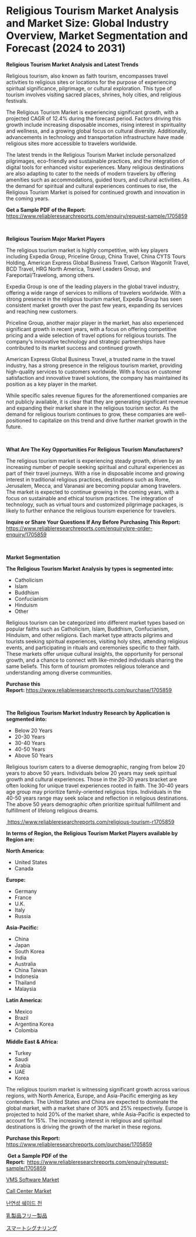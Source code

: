 <p><h1>Religious Tourism Market Analysis and Market Size: Global Industry Overview, Market Segmentation and Forecast (2024 to 2031)</h1></p><p><strong>Religious Tourism Market Analysis and Latest Trends</strong></p>
<p><p>Religious tourism, also known as faith tourism, encompasses travel activities to religious sites or locations for the purpose of experiencing spiritual significance, pilgrimage, or cultural exploration. This type of tourism involves visiting sacred places, shrines, holy cities, and religious festivals.</p><p>The Religious Tourism Market is experiencing significant growth, with a projected CAGR of 12.4% during the forecast period. Factors driving this growth include increasing disposable incomes, rising interest in spirituality and wellness, and a growing global focus on cultural diversity. Additionally, advancements in technology and transportation infrastructure have made religious sites more accessible to travelers worldwide.</p><p>The latest trends in the Religious Tourism Market include personalized pilgrimages, eco-friendly and sustainable practices, and the integration of digital tools for enhanced visitor experiences. Many religious destinations are also adapting to cater to the needs of modern travelers by offering amenities such as accommodations, guided tours, and cultural activities. As the demand for spiritual and cultural experiences continues to rise, the Religious Tourism Market is poised for continued growth and innovation in the coming years.</p></p>
<p><strong>Get a Sample PDF of the Report:&nbsp;</strong> <a href="https://www.reliableresearchreports.com/enquiry/request-sample/1705859">https://www.reliableresearchreports.com/enquiry/request-sample/1705859</a></p>
<p>&nbsp;</p>
<p><strong>Religious Tourism Major Market Players</strong></p>
<p><p>The religious tourism market is highly competitive, with key players including Expedia Group, Priceline Group, China Travel, China CYTS Tours Holding, American Express Global Business Travel, Carlson Wagonlit Travel, BCD Travel, HRG North America, Travel Leaders Group, and Fareportal/Travelong, among others.</p><p>Expedia Group is one of the leading players in the global travel industry, offering a wide range of services to millions of travelers worldwide. With a strong presence in the religious tourism market, Expedia Group has seen consistent market growth over the past few years, expanding its services and reaching new customers.</p><p>Priceline Group, another major player in the market, has also experienced significant growth in recent years, with a focus on offering competitive pricing and a wide selection of travel options for religious tourists. The company's innovative technology and strategic partnerships have contributed to its market success and continued growth.</p><p>American Express Global Business Travel, a trusted name in the travel industry, has a strong presence in the religious tourism market, providing high-quality services to customers worldwide. With a focus on customer satisfaction and innovative travel solutions, the company has maintained its position as a key player in the market.</p><p>While specific sales revenue figures for the aforementioned companies are not publicly available, it is clear that they are generating significant revenue and expanding their market share in the religious tourism sector. As the demand for religious tourism continues to grow, these companies are well-positioned to capitalize on this trend and drive further market growth in the future.</p></p>
<p>&nbsp;</p>
<p><strong>What Are The Key Opportunities For Religious Tourism Manufacturers?</strong></p>
<p><p>The religious tourism market is experiencing steady growth, driven by an increasing number of people seeking spiritual and cultural experiences as part of their travel journeys. With a rise in disposable income and growing interest in traditional religious practices, destinations such as Rome, Jerusalem, Mecca, and Varanasi are becoming popular among travelers. The market is expected to continue growing in the coming years, with a focus on sustainable and ethical tourism practices. The integration of technology, such as virtual tours and customized pilgrimage packages, is likely to further enhance the religious tourism experience for travelers.</p></p>
<p><strong>Inquire or Share Your Questions If Any Before Purchasing This Report:</strong> <a href="https://www.reliableresearchreports.com/enquiry/pre-order-enquiry/1705859">https://www.reliableresearchreports.com/enquiry/pre-order-enquiry/1705859</a></p>
<p>&nbsp;</p>
<p><strong>Market Segmentation</strong></p>
<p><strong>The Religious Tourism Market Analysis by types is segmented into:</strong></p>
<p><ul><li>Catholicism</li><li>Islam</li><li>Buddhism</li><li>Confucianism</li><li>Hinduism</li><li>Other</li></ul></p>
<p><p>Religious tourism can be categorized into different market types based on popular faiths such as Catholicism, Islam, Buddhism, Confucianism, Hinduism, and other religions. Each market type attracts pilgrims and tourists seeking spiritual experiences, visiting holy sites, attending religious events, and participating in rituals and ceremonies specific to their faith. These markets offer unique cultural insights, the opportunity for personal growth, and a chance to connect with like-minded individuals sharing the same beliefs. This form of tourism promotes religious tolerance and understanding among diverse communities.</p></p>
<p><strong>Purchase this Report:&nbsp;</strong><a href="https://www.reliableresearchreports.com/purchase/1705859">https://www.reliableresearchreports.com/purchase/1705859</a></p>
<p>&nbsp;</p>
<p><strong>The Religious Tourism Market Industry Research by Application is segmented into:</strong></p>
<p><ul><li>Below 20 Years</li><li>20-30 Years</li><li>30-40 Years</li><li>40-50 Years</li><li>Above 50 Years</li></ul></p>
<p><p>Religious tourism caters to a diverse demographic, ranging from below 20 years to above 50 years. Individuals below 20 years may seek spiritual growth and cultural experiences. Those in the 20-30 years bracket are often looking for unique travel experiences rooted in faith. The 30-40 years age group may prioritize family-oriented religious trips. Individuals in the 40-50 years range may seek solace and reflection in religious destinations. The above 50 years demographic often prioritize spiritual fulfillment and fulfillment of lifelong religious dreams.</p></p>
<p><a href="https://www.reliableresearchreports.com/religious-tourism-r1705859">&nbsp;https://www.reliableresearchreports.com/religious-tourism-r1705859</a></p>
<p><strong>In terms of Region, the Religious Tourism Market Players available by Region are:</strong></p>
<p>
    <p> <strong> North America: </strong>
        <ul>
            <li>United States</li>
            <li>Canada</li>
        </ul>
        </p> 
    <p> <strong> Europe: </strong>
        <ul>
            <li>Germany</li>
            <li>France</li>
            <li>U.K.</li>
            <li>Italy</li>
            <li>Russia</li>
        </ul>
        </p> 
    <p> <strong> Asia-Pacific: </strong>
        <ul>
            <li>China</li>
            <li>Japan</li>
            <li>South Korea</li>
            <li>India</li>
            <li>Australia</li>
            <li>China Taiwan</li>
            <li>Indonesia</li>
            <li>Thailand</li>
            <li>Malaysia</li>
        </ul>
        </p> 
    <p> <strong> Latin America: </strong>
        <ul>
            <li>Mexico</li>
            <li>Brazil</li>
            <li>Argentina Korea</li>
            <li>Colombia</li>
        </ul>
        </p> 
    <p> <strong> Middle East & Africa: </strong>
        <ul>
            <li>Turkey</li>
            <li>Saudi</li>
            <li>Arabia</li>
            <li>UAE</li>
            <li>Korea</li>
        </ul>
    </p>
    </p>
<p><p>The religious tourism market is witnessing significant growth across various regions, with North America, Europe, and Asia-Pacific emerging as key contenders. The United States and China are expected to dominate the global market, with a market share of 30% and 25% respectively. Europe is projected to hold 20% of the market share, while Asia-Pacific is expected to account for 15%. The increasing interest in religious and spiritual destinations is driving the growth of the market in these regions.</p></p>
<p><strong>Purchase this Report: </strong><a href="https://www.reliableresearchreports.com/purchase/1705859">https://www.reliableresearchreports.com/purchase/1705859</a></p>
<p>&nbsp;<strong>Get a Sample PDF of the Report:&nbsp;&nbsp;</strong><a href="https://www.reliableresearchreports.com/enquiry/request-sample/1705859">https://www.reliableresearchreports.com/enquiry/request-sample/1705859</a></p>
<p><strong></strong></p>
<p><p><a href="https://github.com/HowardDelgaXXfnf/Market-Research-Report-List-1/blob/main/vms-software-market.md">VMS Software Market</a></p><p><a href="https://github.com/nandosuryapratama/Market-Research-Report-List-2/blob/main/call-center-market.md">Call Center Market</a></p><p><a href="https://github.com/marufmohassin05/Market-Research-Report-List-2/blob/main/844045186578.md">난연성 쉐이드 천</a></p><p><a href="https://github.com/RodHoppe07/Market-Research-Report-List-3/blob/main/945808669263.md">乳製品フリー製品</a></p><p><a href="https://github.com/reliezer65/Market-Research-Report-List-3/blob/main/754381769264.md">スマートシグナリング</a></p></p>